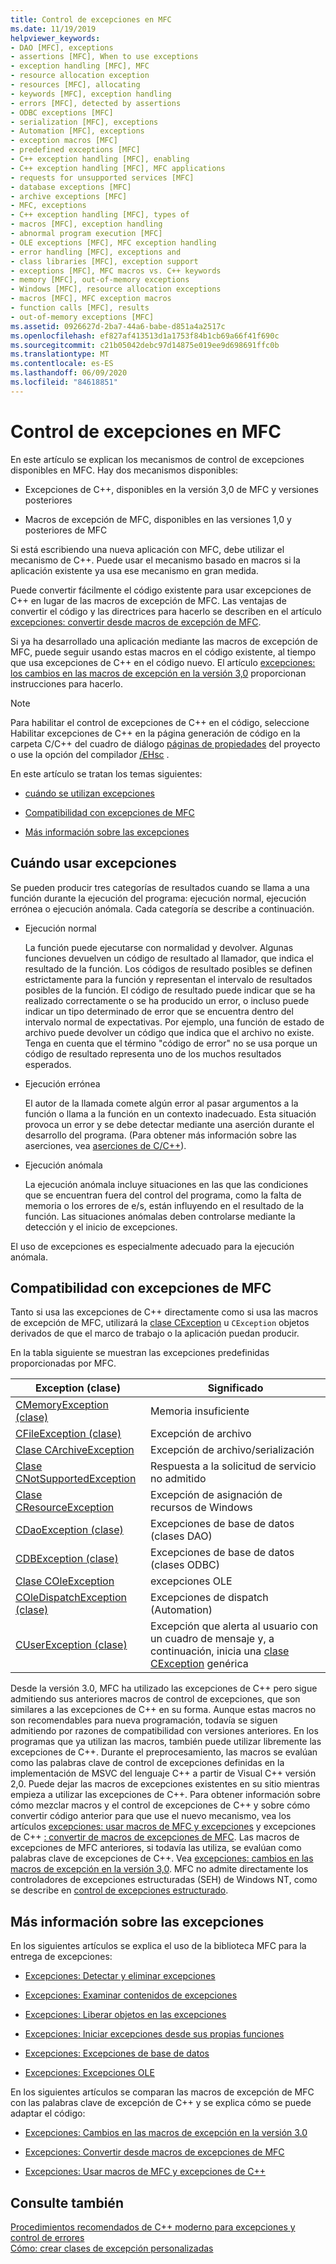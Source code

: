 ```yaml
---
title: Control de excepciones en MFC
ms.date: 11/19/2019
helpviewer_keywords:
- DAO [MFC], exceptions
- assertions [MFC], When to use exceptions
- exception handling [MFC], MFC
- resource allocation exception
- resources [MFC], allocating
- keywords [MFC], exception handling
- errors [MFC], detected by assertions
- ODBC exceptions [MFC]
- serialization [MFC], exceptions
- Automation [MFC], exceptions
- exception macros [MFC]
- predefined exceptions [MFC]
- C++ exception handling [MFC], enabling
- C++ exception handling [MFC], MFC applications
- requests for unsupported services [MFC]
- database exceptions [MFC]
- archive exceptions [MFC]
- MFC, exceptions
- C++ exception handling [MFC], types of
- macros [MFC], exception handling
- abnormal program execution [MFC]
- OLE exceptions [MFC], MFC exception handling
- error handling [MFC], exceptions and
- class libraries [MFC], exception support
- exceptions [MFC], MFC macros vs. C++ keywords
- memory [MFC], out-of-memory exceptions
- Windows [MFC], resource allocation exceptions
- macros [MFC], MFC exception macros
- function calls [MFC], results
- out-of-memory exceptions [MFC]
ms.assetid: 0926627d-2ba7-44a6-babe-d851a4a2517c
ms.openlocfilehash: ef827af413513d1a1753f84b1cb69a66f41f690c
ms.sourcegitcommit: c21b05042debc97d14875e019ee9d698691ffc0b
ms.translationtype: MT
ms.contentlocale: es-ES
ms.lasthandoff: 06/09/2020
ms.locfileid: "84618851"
---
```

# <a name="exception-handling-in-mfc"></a>Control de excepciones en MFC

En este artículo se explican los mecanismos de control de excepciones disponibles en MFC. Hay dos mecanismos disponibles:

- Excepciones de C++, disponibles en la versión 3,0 de MFC y versiones posteriores

- Macros de excepción de MFC, disponibles en las versiones 1,0 y posteriores de MFC

Si está escribiendo una nueva aplicación con MFC, debe utilizar el mecanismo de C++. Puede usar el mecanismo basado en macros si la aplicación existente ya usa ese mecanismo en gran medida.

Puede convertir fácilmente el código existente para usar excepciones de C++ en lugar de las macros de excepción de MFC. Las ventajas de convertir el código y las directrices para hacerlo se describen en el artículo [excepciones: convertir desde macros de excepción de MFC](exceptions-converting-from-mfc-exception-macros.md).

Si ya ha desarrollado una aplicación mediante las macros de excepción de MFC, puede seguir usando estas macros en el código existente, al tiempo que usa excepciones de C++ en el código nuevo. El artículo [excepciones: los cambios en las macros de excepción en la versión 3,0](exceptions-changes-to-exception-macros-in-version-3-0.md) proporcionan instrucciones para hacerlo.

> [!NOTE]
> Para habilitar el control de excepciones de C++ en el código, seleccione Habilitar excepciones de C++ en la página generación de código en la carpeta C/C++ del cuadro de diálogo [páginas de propiedades](../build/reference/property-pages-visual-cpp.md) del proyecto o use la opción del compilador [/EHsc](../build/reference/eh-exception-handling-model.md) .

En este artículo se tratan los temas siguientes:

- [cuándo se utilizan excepciones](#_core_when_to_use_exceptions)

- [Compatibilidad con excepciones de MFC](#_core_mfc_exception_support)

- [Más información sobre las excepciones](#_core_further_reading_about_exceptions)

## <a name="when-to-use-exceptions"></a><a name="_core_when_to_use_exceptions"></a>Cuándo usar excepciones

Se pueden producir tres categorías de resultados cuando se llama a una función durante la ejecución del programa: ejecución normal, ejecución errónea o ejecución anómala. Cada categoría se describe a continuación.

- Ejecución normal

   La función puede ejecutarse con normalidad y devolver. Algunas funciones devuelven un código de resultado al llamador, que indica el resultado de la función. Los códigos de resultado posibles se definen estrictamente para la función y representan el intervalo de resultados posibles de la función. El código de resultado puede indicar que se ha realizado correctamente o se ha producido un error, o incluso puede indicar un tipo determinado de error que se encuentra dentro del intervalo normal de expectativas. Por ejemplo, una función de estado de archivo puede devolver un código que indica que el archivo no existe. Tenga en cuenta que el término "código de error" no se usa porque un código de resultado representa uno de los muchos resultados esperados.

- Ejecución errónea

   El autor de la llamada comete algún error al pasar argumentos a la función o llama a la función en un contexto inadecuado. Esta situación provoca un error y se debe detectar mediante una aserción durante el desarrollo del programa. (Para obtener más información sobre las aserciones, vea [aserciones de C/C++](/visualstudio/debugger/c-cpp-assertions)).

- Ejecución anómala

   La ejecución anómala incluye situaciones en las que las condiciones que se encuentran fuera del control del programa, como la falta de memoria o los errores de e/s, están influyendo en el resultado de la función. Las situaciones anómalas deben controlarse mediante la detección y el inicio de excepciones.

El uso de excepciones es especialmente adecuado para la ejecución anómala.

## <a name="mfc-exception-support"></a><a name="_core_mfc_exception_support"></a>Compatibilidad con excepciones de MFC

Tanto si usa las excepciones de C++ directamente como si usa las macros de excepción de MFC, utilizará la [clase CException](reference/cexception-class.md) u `CException` objetos derivados de que el marco de trabajo o la aplicación puedan producir.

En la tabla siguiente se muestran las excepciones predefinidas proporcionadas por MFC.

|Exception (clase)|Significado|
|---------------------|-------------|
|[CMemoryException (clase)](reference/cmemoryexception-class.md)|Memoria insuficiente|
|[CFileException (clase)](reference/cfileexception-class.md)|Excepción de archivo|
|[Clase CArchiveException](reference/carchiveexception-class.md)|Excepción de archivo/serialización|
|[Clase CNotSupportedException](reference/cnotsupportedexception-class.md)|Respuesta a la solicitud de servicio no admitido|
|[Clase CResourceException](reference/cresourceexception-class.md)|Excepción de asignación de recursos de Windows|
|[CDaoException (clase)](reference/cdaoexception-class.md)|Excepciones de base de datos (clases DAO)|
|[CDBException (clase)](reference/cdbexception-class.md)|Excepciones de base de datos (clases ODBC)|
|[Clase COleException](reference/coleexception-class.md)|excepciones OLE|
|[COleDispatchException (clase)](reference/coledispatchexception-class.md)|Excepciones de dispatch (Automation)|
|[CUserException (clase)](reference/cuserexception-class.md)|Excepción que alerta al usuario con un cuadro de mensaje y, a continuación, inicia una [clase CException](reference/cexception-class.md) genérica|

Desde la versión 3.0, MFC ha utilizado las excepciones de C++ pero sigue admitiendo sus anteriores macros de control de excepciones, que son similares a las excepciones de C++ en su forma. Aunque estas macros no son recomendables para nueva programación, todavía se siguen admitiendo por razones de compatibilidad con versiones anteriores. En los programas que ya utilizan las macros, también puede utilizar libremente las excepciones de C++. Durante el preprocesamiento, las macros se evalúan como las palabras clave de control de excepciones definidas en la implementación de MSVC del lenguaje C++ a partir de Visual C++ versión 2,0. Puede dejar las macros de excepciones existentes en su sitio mientras empieza a utilizar las excepciones de C++. Para obtener información sobre cómo mezclar macros y el control de excepciones de C++ y sobre cómo convertir código anterior para que use el nuevo mecanismo, vea los artículos [excepciones: usar macros de MFC y excepciones](exceptions-using-mfc-macros-and-cpp-exceptions.md) y excepciones de C++ [: convertir de macros de excepciones de MFC](exceptions-converting-from-mfc-exception-macros.md). Las macros de excepciones de MFC anteriores, si todavía las utiliza, se evalúan como palabras clave de excepciones de C++. Vea [excepciones: cambios en las macros de excepción en la versión 3,0](exceptions-changes-to-exception-macros-in-version-3-0.md). MFC no admite directamente los controladores de excepciones estructuradas (SEH) de Windows NT, como se describe en [control de excepciones estructurado](/windows/win32/debug/structured-exception-handling).

## <a name="further-reading-about-exceptions"></a><a name="_core_further_reading_about_exceptions"></a>Más información sobre las excepciones

En los siguientes artículos se explica el uso de la biblioteca MFC para la entrega de excepciones:

- [Excepciones: Detectar y eliminar excepciones](exceptions-catching-and-deleting-exceptions.md)

- [Excepciones: Examinar contenidos de excepciones](exceptions-examining-exception-contents.md)

- [Excepciones: Liberar objetos en las excepciones](exceptions-freeing-objects-in-exceptions.md)

- [Excepciones: Iniciar excepciones desde sus propias funciones](exceptions-throwing-exceptions-from-your-own-functions.md)

- [Excepciones: Excepciones de base de datos](exceptions-database-exceptions.md)

- [Excepciones: Excepciones OLE](exceptions-ole-exceptions.md)

En los siguientes artículos se comparan las macros de excepción de MFC con las palabras clave de excepción de C++ y se explica cómo se puede adaptar el código:

- [Excepciones: Cambios en las macros de excepción en la versión 3.0](exceptions-changes-to-exception-macros-in-version-3-0.md)

- [Excepciones: Convertir desde macros de excepciones de MFC](exceptions-converting-from-mfc-exception-macros.md)

- [Excepciones: Usar macros de MFC y excepciones de C++](exceptions-using-mfc-macros-and-cpp-exceptions.md)

## <a name="see-also"></a>Consulte también

[Procedimientos recomendados de C++ moderno para excepciones y control de errores](../cpp/errors-and-exception-handling-modern-cpp.md)<br/>
[Cómo: crear clases de excepción personalizadas](https://go.microsoft.com/fwlink/p/?linkid=128045)
